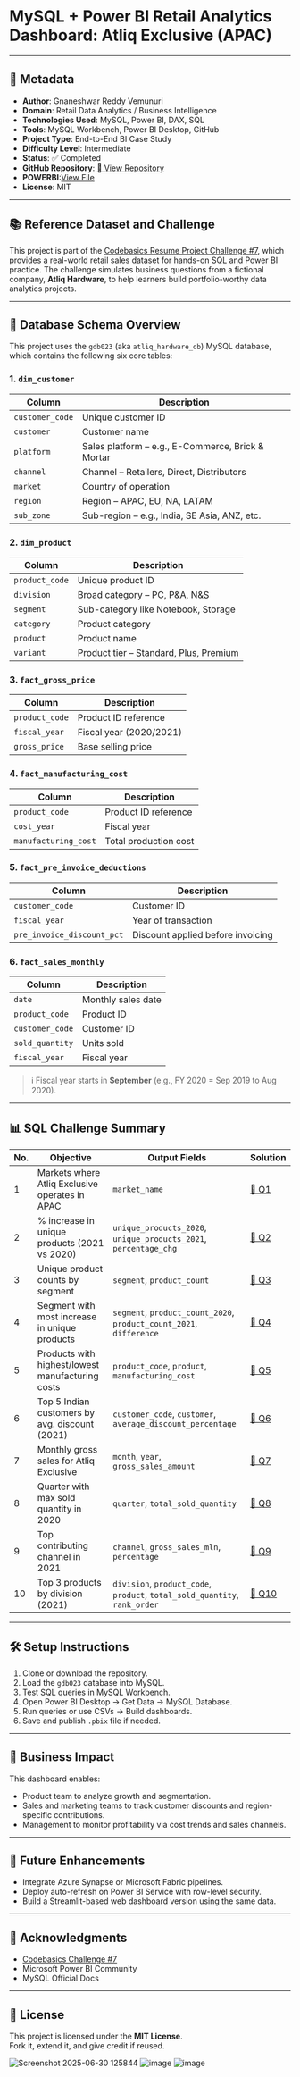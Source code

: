# MySQL + Power BI Retail Analytics Dashboard: Atliq Exclusive (APAC)

---

## 🧾 Metadata

- **Author**: Gnaneshwar Reddy Vemunuri  
- **Domain**: Retail Data Analytics / Business Intelligence  
- **Technologies Used**: MySQL, Power BI, DAX, SQL  
- **Tools**: MySQL Workbench, Power BI Desktop, GitHub  
- **Project Type**: End-to-End BI Case Study  
- **Difficulty Level**: Intermediate  
- **Status**: ✅ Completed  
- **GitHub Repository**: [📂 View Repository]([https://github.com/gnaneshwarvemunuri/retail-analytics-mysql-powerbi](https://github.com/gnaneshwar151120/AD_HOC))
- **POWERBI**:[View File](https://github.com/gnaneshwar151120/AD_HOC/blob/main/powerbi.pbix)
- **License**: MIT

---

## 📚 Reference Dataset and Challenge

This project is part of the [Codebasics Resume Project Challenge #7](https://codebasics.io/challenge/codebasics-resume-project-challenge/7), which provides a real-world retail sales dataset for hands-on SQL and Power BI practice. The challenge simulates business questions from a fictional company, **Atliq Hardware**, to help learners build portfolio-worthy data analytics projects.

---

## 🧮 Database Schema Overview

This project uses the `gdb023` (aka `atliq_hardware_db`) MySQL database, which contains the following six core tables:

### 1. `dim_customer`

| Column         | Description |
|----------------|-------------|
| `customer_code` | Unique customer ID |
| `customer`      | Customer name |
| `platform`      | Sales platform – e.g., E-Commerce, Brick & Mortar |
| `channel`       | Channel – Retailers, Direct, Distributors |
| `market`        | Country of operation |
| `region`        | Region – APAC, EU, NA, LATAM |
| `sub_zone`      | Sub-region – e.g., India, SE Asia, ANZ, etc. |

### 2. `dim_product`

| Column         | Description |
|----------------|-------------|
| `product_code` | Unique product ID |
| `division`     | Broad category – PC, P&A, N&S |
| `segment`      | Sub-category like Notebook, Storage |
| `category`     | Product category |
| `product`      | Product name |
| `variant`      | Product tier – Standard, Plus, Premium |

### 3. `fact_gross_price`

| Column         | Description |
|----------------|-------------|
| `product_code` | Product ID reference |
| `fiscal_year`  | Fiscal year (2020/2021) |
| `gross_price`  | Base selling price |

### 4. `fact_manufacturing_cost`

| Column               | Description |
|----------------------|-------------|
| `product_code`       | Product ID reference |
| `cost_year`          | Fiscal year |
| `manufacturing_cost` | Total production cost |

### 5. `fact_pre_invoice_deductions`

| Column                   | Description |
|--------------------------|-------------|
| `customer_code`          | Customer ID |
| `fiscal_year`            | Year of transaction |
| `pre_invoice_discount_pct` | Discount applied before invoicing |

### 6. `fact_sales_monthly`

| Column         | Description |
|----------------|-------------|
| `date`         | Monthly sales date |
| `product_code` | Product ID |
| `customer_code`| Customer ID |
| `sold_quantity`| Units sold |
| `fiscal_year`  | Fiscal year |

> ℹ️ Fiscal year starts in **September** (e.g., FY 2020 = Sep 2019 to Aug 2020).

---

## 📊 SQL Challenge Summary

| No. | Objective | Output Fields | Solution |
|-----|-----------|----------------|----------|
| 1 | Markets where Atliq Exclusive operates in APAC | `market_name` | [🔗 Q1](https://github.com/gnaneshwar151120/AD_HOC/blob/main/SOLUTIONS/REQUEST1.sql) |
| 2 | % increase in unique products (2021 vs 2020) | `unique_products_2020`, `unique_products_2021`, `percentage_chg` | [🔗 Q2](https://github.com/gnaneshwar151120/AD_HOC/blob/main/SOLUTIONS/REQUEST2.sql) |
| 3 | Unique product counts by segment | `segment`, `product_count` | [🔗 Q3](https://github.com/gnaneshwar151120/AD_HOC/blob/main/SOLUTIONS/REQUEST3.sql) |
| 4 | Segment with most increase in unique products | `segment`, `product_count_2020`, `product_count_2021`, `difference` | [🔗 Q4](https://github.com/gnaneshwar151120/AD_HOC/blob/main/SOLUTIONS/REQUEST4.sql) |
| 5 | Products with highest/lowest manufacturing costs | `product_code`, `product`, `manufacturing_cost` | [🔗 Q5](https://github.com/gnaneshwar151120/AD_HOC/blob/main/SOLUTIONS/REQUEST5.sql) |
| 6 | Top 5 Indian customers by avg. discount (2021) | `customer_code`, `customer`, `average_discount_percentage` | [🔗 Q6](https://github.com/gnaneshwar151120/AD_HOC/blob/main/SOLUTIONS/REQUEST6.sql) |
| 7 | Monthly gross sales for Atliq Exclusive | `month`, `year`, `gross_sales_amount` | [🔗 Q7](https://github.com/gnaneshwar151120/AD_HOC/blob/main/SOLUTIONS/REQUEST7.sql) |
| 8 | Quarter with max sold quantity in 2020 | `quarter`, `total_sold_quantity` | [🔗 Q8](https://github.com/gnaneshwar151120/AD_HOC/blob/main/SOLUTIONS/REQUEST8.sql) |
| 9 | Top contributing channel in 2021 | `channel`, `gross_sales_mln`, `percentage` | [🔗 Q9](https://github.com/gnaneshwar151120/AD_HOC/blob/main/SOLUTIONS/REQUEST9.sql) |
| 10 | Top 3 products by division (2021) | `division`, `product_code`, `product`, `total_sold_quantity`, `rank_order` | [🔗 Q10](https://github.com/gnaneshwar151120/AD_HOC/blob/main/SOLUTIONS/REQUEST10.sql) |

---


## 🛠️ Setup Instructions

1. Clone or download the repository.
2. Load the `gdb023` database into MySQL.
3. Test SQL queries in MySQL Workbench.
4. Open Power BI Desktop → Get Data → MySQL Database.
5. Run queries or use CSVs → Build dashboards.
6. Save and publish `.pbix` file if needed.

---

## 🎯 Business Impact

This dashboard enables:
- Product team to analyze growth and segmentation.
- Sales and marketing teams to track customer discounts and region-specific contributions.
- Management to monitor profitability via cost trends and sales channels.

---

## 🔮 Future Enhancements
- Integrate Azure Synapse or Microsoft Fabric pipelines.
- Deploy auto-refresh on Power BI Service with row-level security.
- Build a Streamlit-based web dashboard version using the same data.

---

## 🙌 Acknowledgments

- [Codebasics Challenge #7](https://codebasics.io/challenge/codebasics-resume-project-challenge/7)
- Microsoft Power BI Community
- MySQL Official Docs

---

## 📎 License

This project is licensed under the **MIT License**.  
Fork it, extend it, and give credit if reused.  


![Screenshot 2025-06-30 125844](https://github.com/user-attachments/assets/4cbe2d74-6c4e-4fa2-a3a3-ed022cff3be2)
![image](https://github.com/user-attachments/assets/0dc2d4f9-2899-4421-a94a-f07c0b895c47)
![image](https://github.com/user-attachments/assets/711ad0d7-6aee-483b-b254-12f9a7f228ec)



